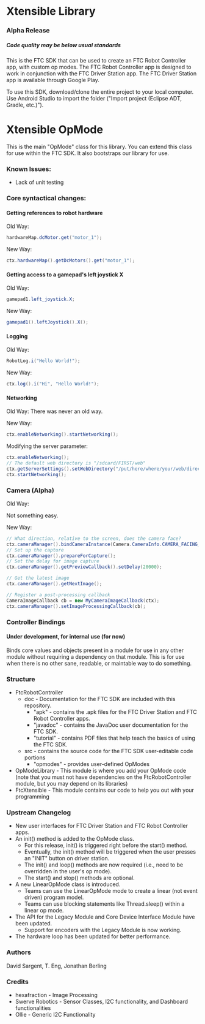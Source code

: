 # Xtensible Library
### Alpha Release
##### Code quality may be below usual standards
This is the FTC SDK that can be used to create an FTC Robot Controller app, with custom op modes.
The FTC Robot Controller app is designed to work in conjunction with the FTC Driver Station app.
The FTC Driver Station app is available through Google Play.

To use this SDK, download/clone the entire project to your local computer.
Use Android Studio to import the folder ("Import project (Eclipse ADT, Gradle, etc.)").

# Xtensible OpMode
This is the main "OpMode" class for this library. You can extend this class for use
within the FTC SDK. It also bootstraps our library for use.

### Known Issues:
- Lack of unit testing

### Core syntactical changes:
#### Getting references to robot hardware
Old Way:
```java
hardwareMap.dcMotor.get("motor_1");
```
New Way:
```java
ctx.hardwareMap().getDcMotors().get("motor_1");
```
#### Getting access to a gamepad's left joystick X
Old Way:
```java
gamepad1.left_joystick.X;
```
New Way:
```java
gamepad1().leftJoystick().X();
```

#### Logging
Old Way:
```java
RobotLog.i("Hello World!");
```
New Way:
```java
ctx.log().i("Hi", "Hello World!");
```

#### Networking
Old Way:
There was never an old way.

New Way:
```java
ctx.enableNetworking().startNetworking();
```


Modifying the server parameter:
```java
ctx.enableNetworking();
// The default web directory is "/sdcard/FIRST/web"
ctx.getServerSettings().setWebDirectory("/put/here/where/your/web/directory/is");
ctx.startNetworking();
```

### Camera (Alpha)
Old Way:

Not something easy.

New Way:
```java
// What direction, relative to the screen, does the camera face?
ctx.cameraManager().bindCameraInstance(Camera.CameraInfo.CAMERA_FACING_BACK);
// Set up the capture
ctx.cameraManager().prepareForCapture();
// Set the delay for image capture
ctx.cameraManager().getPreviewCallback().setDelay(20000);

// Get the latest image
ctx.cameraManager().getNextImage();

// Register a post-processing callback
CameraImageCallback cb = new MyCameraImageCallback(ctx);
ctx.cameraManager().setImageProcessingCallback(cb);
```

### Controller Bindings
#### Under development, for internal use (for now)

Binds core values and objects present in a module for use in any other module without requiring
a dependency on that module. This is for use when there is no other sane, readable, or maintable way
to do something.


### Structure
 * FtcRobotController
     - doc - Documentation for the FTC SDK are included with this repository.
        - "apk" - contains the .apk files for the FTC Driver Station and FTC Robot Controller apps.
        - "javadoc" - contains the JavaDoc user documentation for the FTC SDK.
        - "tutorial" - contains PDF files that help teach the basics of using the FTC SDK.
     - src - contains the source code for the FTC SDK user-editable code portions
        - "opmodes" - provides user-defined OpModes
 * OpModeLibrary - This module is where you add your OpMode code (note that you must not have
    dependencies on the FtcRobotController module, but you may depend on its libraries)
 * FtcXtensible - This module contains our code to help you out with your programming

### Upstream Changelog
 * New user interfaces for FTC Driver Station and FTC Robot Controller apps.
 * An init() method is added to the OpMode class.
   - For this release, init() is triggered right before the start() method.
   - Eventually, the init() method will be triggered when the user presses an "INIT" button on driver station.
   - The init() and loop() methods are now required (i.e., need to be overridden in the user's op mode).
   - The start() and stop() methods are optional.
 * A new LinearOpMode class is introduced.
   - Teams can use the LinearOpMode mode to create a linear (not event driven) program model.
   - Teams can use blocking statements like Thread.sleep() within a linear op mode.
 * The API for the Legacy Module and Core Device Interface Module have been updated.
   - Support for encoders with the Legacy Module is now working.
 * The hardware loop has been updated for better performance.

### Authors
David Sargent, T. Eng, Jonathan Berling

### Credits
- hexafraction - Image Processing
- Swerve Robotics - Sensor Classes, I2C functionality, and Dashboard functionalities
- Ollie - Generic I2C Functionality


